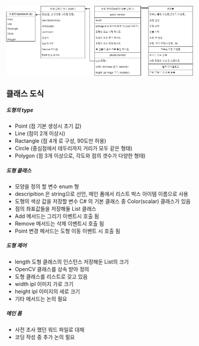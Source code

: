 
![도식](./Program_structure.drawio.png)

## 클래스 도식
##### 도형의 type
* Point (점 기본 생성시 초기 값)
* Line (점이 2개 이상시)
* Ractangle (점 4개 로 구성, 90도만 허용)
* Circle (중심점에서 테두리까지 거리가 모두 같은 형태)
* Polygon (점 3개 이상으로, 각도와 점의 갯수가 다양한 형태)

##### 도형 클래스
* 모양을 정의 할 변수 enum 형
* descripition 은 string으로 선언, 메인 폼에서 리스트 박스 아이템 이름으로 사용
* 도형의 색상 값을 저장할 변수 C# 의 기본 클래스 중 Color(scalar) 클래스가 있음
* 점의 좌표값들을 저장해둘 List 클래스
* Add 메서드는 그리기 이벤트시 호출 됨
* Remove 메서드는 삭제 이벤트시 호출 됨 
* Point 변경 메서드는 도형 이동 이벤트 시 호출 됨

##### 도형 제어
* length 도형 클래스의 인스턴스 저장해둔 List의 크기
* OpenCV 클래스를 상속 받아 정의
* 도형 클래스를 리스트로 갖고 있음
* width ipl 이미지 가로 크기
* height ipl 이미지의 세로 크기 
* 기타 메서드는 논의 필요

##### 메인 폼
* 사전 조사 했던 워드 파일로 대체
* 코딩 작성 중 추가 논의 필요
